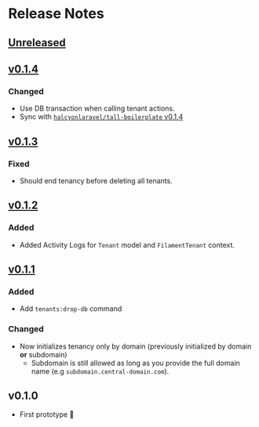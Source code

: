 # Release Notes

## [Unreleased](https://bitbucket.org/halcyonlaravel/saas-boilerplate/branches/compare/master%0Dv0.1.4)

## [v0.1.4](https://bitbucket.org/halcyonlaravel/saas-boilerplate/branches/compare/v0.1.4%0Dv0.1.3)

### Changed

- Use DB transaction when calling tenant actions.
- Sync with [`halcyonlaravel/tall-boilerplate` v0.1.4](https://bitbucket.org/halcyonlaravel/tall-boilerplate/src/v0.1.4/)

## [v0.1.3](https://bitbucket.org/halcyonlaravel/saas-boilerplate/branches/compare/v0.1.3%0Dv0.1.2)

### Fixed

- Should end tenancy before deleting all tenants.

## [v0.1.2](https://bitbucket.org/halcyonlaravel/saas-boilerplate/branches/compare/v0.1.2%0Dv0.1.1)

### Added

- Added Activity Logs for `Tenant` model and `FilamentTenant` context.

## [v0.1.1](https://bitbucket.org/halcyonlaravel/saas-boilerplate/branches/compare/v0.1.1%0Dv0.1.0)

### Added

- Add `tenants:drop-db` command

### Changed

- Now initializes tenancy only by domain (previously initialized by domain **or** subdomain)
    - Subdomain is still allowed as long as you provide the full domain name (e.g `subdomain.central-domain.com`).

## v0.1.0

- First prototype 🎉
